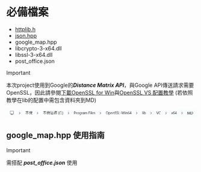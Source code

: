 # 必備檔案
+ [httplib.h](https://github.com/yhirose/cpp-httplib)
+ [json.hpp](https://github.com/nlohmann/json/blob/develop/single_include/nlohmann/json.hpp)
+ google_map.hpp
+ libcrypto-3-x64.dll
+ libssl-3-x64.dll 
+ post_office.json


> [!IMPORTANT]
> 本次project使用到Google的***Distance Matrix API***，與Google API傳送請求需要OpenSSL，因此請參閱[下載OpenSSL for Win](https://blog.csdn.net/m0_46665077/article/details/125609435)與[OpenSSL VS 配置教學](https://blog.csdn.net/m0_51531114/article/details/132207881) (若依照教學在lib的配置中需包含資料夾到MD)
>
>![](image/MD.png)


## google_map.hpp 使用指南
>[!IMPORTANT]
>需搭配 ***post_office.json*** 使用

